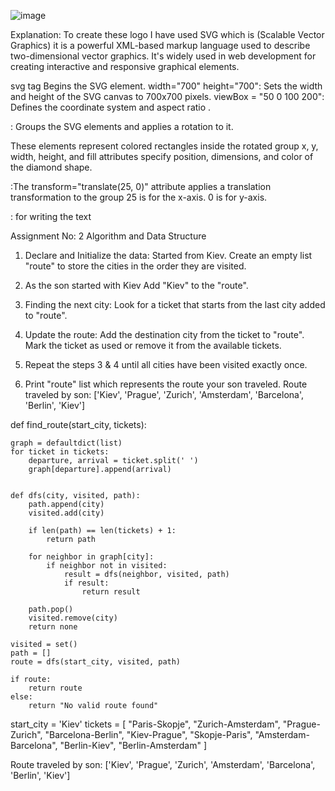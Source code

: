 ![image](https://github.com/monikajpv/LoGo/assets/100360728/39bd3c3d-63c0-4d0a-a161-98ab0cee046a)

Explanation:
To create these logo I have used SVG which is (Scalable Vector Graphics) it is a powerful XML-based markup language used to describe two-dimensional vector graphics. 
It's widely used in web development for creating interactive and responsive graphical elements.

svg tag Begins the SVG element.
width="700" height="700": Sets the width and height of the SVG canvas to 700x700 pixels.
viewBox = "50 0 100 200": Defines the coordinate system and aspect ratio .

<g transform="rotate(45 100 100)">: Groups the SVG elements and applies a rotation to it.

These <rect> elements represent colored rectangles inside the rotated group 
x, y, width, height, and fill attributes specify position, dimensions, and color of the diamond shape.

<g transform="translate(25, 0)">:The transform="translate(25, 0)" attribute applies a translation transformation to the group
25 is for the x-axis.
0 is for y-axis.

 <text>: for writing the text




Assignment No: 2
Algorithm and Data Structure


1. Declare and Initialize the data:
    Started from Kiev.
    Create an empty list "route" to store the cities in the order they are visited.

2. As the son started with Kiev Add "Kiev" to the "route".

3. Finding the next city:
    Look for a ticket that starts from the last city added to "route".

4. Update the route:
    Add the destination city from the ticket to "route".
    Mark the ticket as used or remove it from the available tickets.

5. Repeat the steps 3 & 4 until all cities have been visited exactly once.

6. Print "route" list which represents the route your son traveled.
 Route traveled by son: ['Kiev', 'Prague', 'Zurich', 'Amsterdam', 'Barcelona', 'Berlin', 'Kiev']



def find_route(start_city, tickets):

    graph = defaultdict(list)
    for ticket in tickets:
        departure, arrival = ticket.split(' ')
        graph[departure].append(arrival)
    
    
    def dfs(city, visited, path):
        path.append(city)
        visited.add(city)
        
        if len(path) == len(tickets) + 1:
            return path
        
        for neighbor in graph[city]:
            if neighbor not in visited:
                result = dfs(neighbor, visited, path)
                if result:
                    return result
        
        path.pop()
        visited.remove(city)
        return none
    
    visited = set()
    path = []
    route = dfs(start_city, visited, path)
    
    if route:
        return route
    else:
        return "No valid route found"


start_city = 'Kiev'
tickets = [
    "Paris-Skopje", "Zurich-Amsterdam", "Prague-Zurich",
    "Barcelona-Berlin", "Kiev-Prague", "Skopje-Paris",
    "Amsterdam-Barcelona", "Berlin-Kiev", "Berlin-Amsterdam"
]

Route traveled by son: ['Kiev', 'Prague', 'Zurich', 'Amsterdam', 'Barcelona', 'Berlin', 'Kiev']



